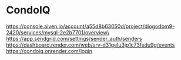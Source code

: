# CondoIQ
https://console.aiven.io/account/a55d8b63050d/project/diogodbm9-2420/services/mysql-2e2b7701/overview\
https://app.sendgrid.com/settings/sender_auth/senders
https://dashboard.render.com/web/srv-d31gelu3jp1c73fsdu9g/events
https://condoiq.onrender.com/login

